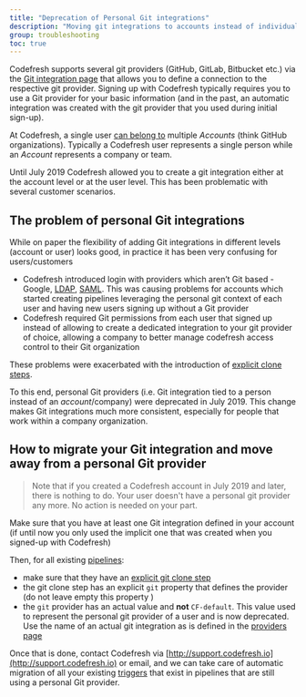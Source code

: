 ```yaml
---
title: "Deprecation of Personal Git integrations"
description: "Moving git integrations to accounts instead of individual users"
group: troubleshooting
toc: true
---
```



Codefresh supports several git providers (GitHub, GitLab, Bitbucket etc.) via the [Git integration page]({{site.baseurl}}/docs/integrations/git-providers/) that allows you to define a connection to the respective git provider. Signing up with Codefresh typically requires you to use a Git provider for your basic information (and in the past, an automatic integration was created with the git provider that you used during initial sign-up).


At Codefresh, a single user [can belong to]({{site.baseurl}}/docs/enterprise/ent-account-mng/) multiple *Accounts* (think GitHub organizations). Typically a Codefresh user represents a single person while an *Account* represents a company or team.

Until July 2019 Codefresh allowed you to create a git integration either at the account level or at the user level. This has been problematic with several customer scenarios.

## The problem of personal Git integrations

While on paper the flexibility of adding Git integrations in different levels (account or user) looks good, in practice it has been very confusing for users/customers

 * Codefresh introduced login with providers which aren’t Git based - Google, [LDAP]({{site.baseurl}}/docs/enterprise/single-sign-on/sso-ldap/), [SAML]({{site.baseurl}}/docs/enterprise/single-sign-on/sso-setup-saml2/). This was causing problems for accounts which started creating pipelines leveraging the personal git context of each user and having new users signing up  without a Git provider
 * Codefresh required Git permissions from each user that signed up  instead of allowing to create a dedicated integration to your git provider of choice, allowing a company to better manage codefresh access control to their Git organization

These problems were exacerbated with the introduction of [explicit clone steps]({{site.baseurl}}/docs/troubleshooting/git-step-migration/).

To this end, personal Git providers (i.e. Git integration tied to a person instead of an *account*/company) were deprecated in July 2019. This change makes Git integrations much more consistent, especially for people that work within a company organization.


## How to migrate your Git integration and move away from a personal Git provider

>Note that if you created a Codefresh account in July 2019 and later, there is nothing to do. Your user doesn't have a personal git provider any more. No action is needed on your part.

Make sure that you have at least one Git integration defined in your account (if until now you only used the implicit one that was created when you signed-up with Codefresh)

Then, for all existing [pipelines]({{site.baseurl}}/docs/configure-ci-cd-pipeline/introduction-to-codefresh-pipelines/):

* make sure that they have an [explicit git clone step]({{site.baseurl}}/docs/codefresh-yaml/steps/git-clone/)
* the git clone step has an explicit `git` property that defines the provider (do not leave empty this property )
* the `git` provider has an actual value and **not** `CF-default`. This value used to represent the personal git provider of a user and is now deprecated. Use the name of an actual git integration as is defined in the [providers page]({{site.baseurl}}/docs/integrations/git-providers/)

Once that is done, contact Codefresh via [http://support.codefresh.io](http://support.codefresh.io) or email, and we can take care of automatic migration of all your existing [triggers]({{site.baseurl}}/docs/configure-ci-cd-pipeline/triggers/git-triggers/) that exist in pipelines that are still using a personal Git provider.



